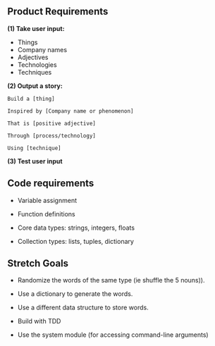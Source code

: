 ## Product Requirements

**(1) Take user input:**

- Things
- Company names
- Adjectives
- Technologies
- Techniques

**(2) Output a story:**
```
Build a [thing]

Inspired by [Company name or phenomenon]

That is [positive adjective]

Through [process/technology]

Using [technique]
```

**(3) Test user input**


## Code requirements

- Variable assignment

- Function definitions

- Core data types: strings, integers, floats

- Collection types: lists, tuples, dictionary


## Stretch Goals

- Randomize the words of the same type (ie shuffle the 5 nouns)).

- Use a dictionary to generate the words.

- Use a different data structure to store words.

- Build with TDD

- Use the system module (for accessing command-line arguments)

